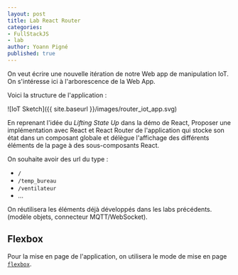 ```yaml
---
layout: post
title: Lab React Router
categories:
- FullStackJS
- lab
author: Yoann Pigné
published: true
---
```



On veut écrire une nouvelle itération de notre Web app de manipulation IoT. On s'intéresse ici à l'arborescence de la Web App.

Voici la structure de l'application :

![IoT Sketch]({{ site.baseurl }}/images/router_iot_app.svg)

En reprenant l'idée du *Lifting State Up*  dans la démo de React, Proposer une implémentation avec React et React Router de l'application qui stocke son état dans un composant globale et délègue l'affichage des différents éléments de la page à des sous-composants React.

On souhaite avoir des url du type : 

- `/` 
- `/temp_bureau`
- `/ventilateur`
- ...


On réutilisera les éléments déjà développés dans les labs précédents. (modèle objets, connecteur MQTT/WebSocket).


## Flexbox

Pour la mise en page de l'application, on utilisera le mode de mise en page [`flexbox`](https://developer.mozilla.org/fr/docs/Web/CSS/Disposition_des_bo%C3%AEtes_flexibles_CSS/Utilisation_des_flexbox_en_CSS).
